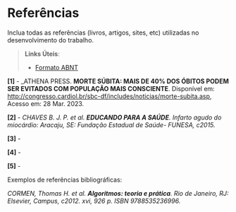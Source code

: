 # Referências

Inclua todas as referências (livros, artigos, sites, etc) utilizadas no desenvolvimento do trabalho.

> **Links Úteis**:
> - [Formato ABNT](https://www.normastecnicas.com/referencias/)


**[1]** - _ATHENA PRESS. **MORTE SÚBITA: MAIS DE 40% DOS ÓBITOS PODEM SER EVITADOS COM POPULAÇÃO MAIS CONSCIENTE**. Disponível em: http://congresso.cardiol.br/sbc-df/includes/noticias/morte-subita.asp, Acesso em: 28 Mar. 2023.

**[2]** - _CHAVES B. J. P. et al. **EDUCANDO PARA A SAÚDE**. Infarto agudo do miocárdio: Aracaju, SE: Fundação Estadual de Saúde- FUNESA, c2015._

**[3]** - 

**[4]** - 

**[5]** - 

Exemplos de referências bibliográficas:

_CORMEN, Thomas H. et al. **Algoritmos: teoria e prática**. Rio de Janeiro, RJ: Elsevier, Campus, c2012. xvi, 926 p. ISBN 9788535236996._
